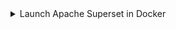 <details><summary>Launch Apache Superset in Docker</summary>

Superset provides [installing Superset locally using Docker Compose](https://superset.apache.org/docs/installation/installing-superset-using-docker-compose/) instructions.  After checking out the Apache Superset repo from GitHub you can run the latest development code, or a specific tag.  We recommend release 2.0.0 as it is the latest that we test against.  

There are a few tasks to be done before running `docker compose`:

1. Add the official ClickHouse Connect driver
2. Optain a MapBox API key and add that as an environment variable (optional)
3. Specify the version of Superset to run

:::tip
The commands below are to be run from the  top level of the GitHub repo, `superset`.
:::

## Official ClickHouse Connect driver

To make the ClickHouse Connect driver available in the Superset deployment add it to the local requirements file:

```bash
echo "clickhouse-connect" >> ./docker/requirements-local.txt
```

## MapBox

This is optional, you can plot location data in Superset without a MapBox API key, but you will see a message telling you that you should add a key and the background image of the map will be missing (you will only see the data points and not the map background).  MapBox provides a free tier if you would like to use it.

Some of the sample visualizations that the guides have you create use location, for example longitude and latitude, data.  Superset includes support for MapBox maps.  To use the MapBox visualizations you need a MapBox API key.  Sign up for the [MapBox free tier](https://account.mapbox.com/auth/signup/), and generate an API key.

Make the API key available to Superset:

```bash
echo "MAPBOX_API_KEY=pk.SAMPLE-Use-your-key-instead" >> docker/.env-non-dev
```

## Deploy Superset version 2.0.0

To deploy release 2.0.0 run:

```bash
git checkout 2.0.0
TAG=2.0.0 docker-compose -f docker-compose-non-dev.yml pull
TAG=2.0.0 docker-compose -f docker-compose-non-dev.yml up
```

</details>

